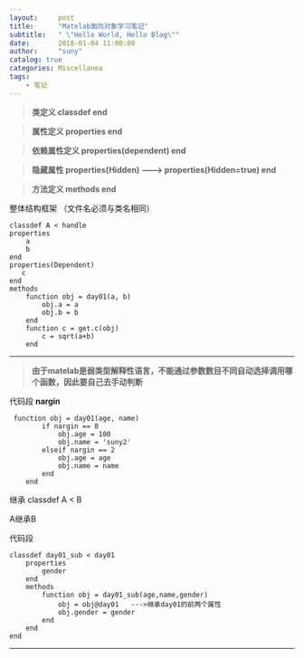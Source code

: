 ```yaml
---
layout:     post
title:      "Matelab面向对象学习笔记"
subtitle:   " \"Hello World, Hello Blog\""
date:       2018-01-04 11:00:00
author:     "suny"
catalog: true
categories: Miscellanea
tags:
    - 笔记
---
```


>**类定义  classdef  end**

>**属性定义 properties  end**

>**依赖属性定义  properties(dependent)   end**

>**隐藏属性  properties(Hidden)  ---> properties(Hidden=true)   end**

>**方法定义  methods  end**

整体结构框架 （文件名必须与类名相同）

	classdef A < handle
    properties
        a
        b
    end
    properties(Dependent)
       c
    end
    methods
        function obj = day01(a, b)
            obj.a = a
            obj.b = b
        end
        function c = get.c(obj)
            c = sqrt(a+b)
        end  

---

>**由于matelab是弱类型解释性语言，不能通过参数数目不同自动选择调用哪个函数，因此要自己去手动判断**

代码段  **nargin**

	 function obj = day01(age, name)
            if nargin == 0
                obj.age = 100
                obj.name = 'suny2'
            elseif nargin == 2
                obj.age = age
                obj.name = name
            end
        end

继承 classdef A < B

A继承B

代码段

	classdef day01_sub < day01
	    properties
	        gender
	    end
	    methods
	        function obj = day01_sub(age,name,gender)
	            obj = obj@day01   --->继承day01的前两个属性
	            obj.gender = gender
	        end
	    end
	end

---


	